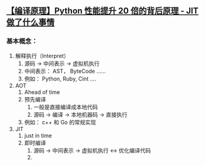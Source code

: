 ## [【编译原理】Python 性能提升 20 倍的背后原理 - JIT 做了什么事情](https://www.bilibili.com/video/BV1134y1h7ED/?spm_id_from=333.337.search-card.all.click&vd_source=e2ed568abb1e67cc88ad6275f6104534)


### 基本概念：

1. 解释执行（Interpret）
	1. 源码 -> 中间表示 -> 虚拟机执行
	2. 中间表示： AST， ByteCode ......
	3. 例如： Python, Ruby, Cint ....
2. AOT 
	1. Ahead of time
	2. 预先编译
		1. 一般是直接编译成本地代码
		2. 源码 -> 编译 -> 本地机器码 -> 直接执行
	3. 例如： c++ 和 Go 的常规实现
3. JIT
	1. just in time
	2. 即时编译
		1. 源码 -> 中间表示 -> 虚拟机执行 <-> 优化编译代码
		2. 